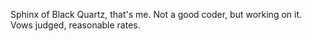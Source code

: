 Sphinx of Black Quartz, that's me. Not a good coder, but working on it. Vows judged, reasonable rates.

<!---
SphinxOfBlackQuartz/SphinxOfBlackQuartz is a ✨ special ✨ repository because its `README.md` (this file) appears on your GitHub profile.
You can click the Preview link to take a look at your changes.
--->
